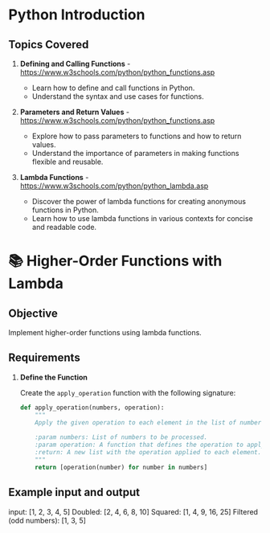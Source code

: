 # Python Introduction

## Topics Covered

1. **Defining and Calling Functions** - https://www.w3schools.com/python/python_functions.asp
   - Learn how to define and call functions in Python.
   - Understand the syntax and use cases for functions.

2. **Parameters and Return Values** - https://www.w3schools.com/python/python_functions.asp
   - Explore how to pass parameters to functions and how to return values.
   - Understand the importance of parameters in making functions flexible and reusable.

3. **Lambda Functions** - https://www.w3schools.com/python/python_lambda.asp
   - Discover the power of lambda functions for creating anonymous functions in Python.
   - Learn how to use lambda functions in various contexts for concise and readable code.

  
# 📚 Higher-Order Functions with Lambda

## Objective
Implement higher-order functions using lambda functions.

## Requirements

1. **Define the Function**

   Create the `apply_operation` function with the following signature:

   ```python
   def apply_operation(numbers, operation):
       """
       Apply the given operation to each element in the list of numbers.
       
       :param numbers: List of numbers to be processed.
       :param operation: A function that defines the operation to apply to each element.
       :return: A new list with the operation applied to each element.
       """
       return [operation(number) for number in numbers]


## Example input and output

input: [1, 2, 3, 4, 5]
Doubled: [2, 4, 6, 8, 10]
Squared: [1, 4, 9, 16, 25]
Filtered (odd numbers): [1, 3, 5]
